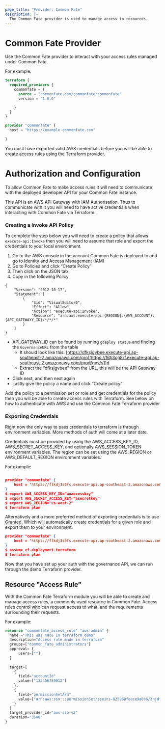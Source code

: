 ```yaml
---
page_title: "Provider: Common Fate"
description: |-
  The Common Fate provider is used to manage access to resources.
---
```


# Common Fate Provider

Use the Common Fate provider to interact with your access rules managed under Common Fate. 

For example:
```terraform
terraform {
  required_providers {
    commonfate = {
      source = "commonfate.com/commonfate/commonfate"
      version = "1.0.0"

    }
  }
}

provider "commonfate" {
  host = "https://example-commonfate.com"
  
}
```

You must have exported valid AWS credentials before you will be able to create access rules using the Terraform provider.

# Authorization and Configuration
To allow Common Fate to make access rules it will need to communicate with the deployed developer API for your Common Fate instance. 

This API is an AWS API Gateway with IAM Authorisation. Thus to communicate with it you will need to have active credentials when interacting with Common Fate via Terraform.

### Creating a Invoke API Policy

To complete the step below you will need to create a policy that allows `execute-api:Invoke` then you will need to assume that role and export the credentials to your local environment.

1. Go to the AWS console in the account Common Fate is deployed to and go to Identity and Access Management (IAM)
2. Go to Policies and click “Create Policy” 
3. Then click on the JSON tab
4. Copy in the following Policy
```
{
    "Version": "2012-10-17",
    "Statement": [
        {
            "Sid": "VisualEditor0",
            "Effect": "Allow",
            "Action": "execute-api:Invoke",
            "Resource": "arn:aws:execute-api:{REGION}:{AWS_ACCOUNT}:{API_GATEWAYY_ID}/*/*/*"
        }
    ]
}
```

- API_GATEWAY_ID can be found by running `gdeploy status` and finding the `GovernanceURL` from the table
    - It should look like this: [https://dfksjgvbee.execute-api.ap-southeast-2.amazonaws.com/pro](https://f6tj3cg8rf.execute-api.ap-southeast-2.amazonaws.com/prod/gov/v1)d
    - Extract the “dfksjgvbee” from the URL, this will be the API Gateway ID
- Click next, and then next again
- Lastly give the policy a name and click “Create policy”

Add the policy to a permission set or role and get credentials for the policy then you will be able to create access rules with Terraform. See below on how to authenticate with AWS and use the Common Fate Terraform provider

### Exporting Credentials

Right now the only way to pass credentials to terraform is through environment variables. More methods of auth will come at a later date.

Credentials must be provided by using the AWS_ACCESS_KEY_ID, AWS_SECRET_ACCESS_KEY, and optionally AWS_SESSION_TOKEN environment variables. The region can be set using the AWS_REGION or AWS_DEFAULT_REGION environment variables.

For example:

```json

provider "commonfate" {
	host = "https://flkdj3s9fs.execute-api.ap-southeast-2.amazonaws.com/prod"
}
$ export AWS_ACCESS_KEY_ID="anaccesskey"
$ export AWS_SECRET_ACCESS_KEY="asecretkey"
$ export AWS_REGION="us-west-2"
$ terraform plan

```

Alternatively and a more preferred method of exporting credentials is to use [Granted](https://granted.dev/). Which will automatically create credentials for a given role and export them to your environment.

```json
provider "commonfate" {
	host = "https://flkdj3s9fs.execute-api.ap-southeast-2.amazonaws.com/prod"
}
$ assume cf-deployment-terraform
$ terraform plan
```

Now that you have set up your auth with the governance API, we can run through the demo Terraform provider.

## Resource "Access Rule"
With the Common Fate Terraform module you will be able to create and manage access rules, a commonly used resource in Common Fate. 
Access rules control who can request access to what, and the requirements surrounding their requests.

For example:
```terraform
resource "commonfate_access_rule" "aws-admin" {
  name ="This was made in terraform demo"
  description="Access rule made in terraform"
  groups=["common_fate_administrators"]
  approval= {
      users=[""]
  }
  
  target=[
    {
      field="accountId"
      value=["123456789012"]
    },
    {
      field="permissionSetArn"
      value=["arn:aws:sso:::permissionSet/ssoins-825968feece9a0b6/3hjdfkj3r28ef"]
    }
  ]
  target_provider_id="aws-sso-v2"
  duration="3600"
}
```
